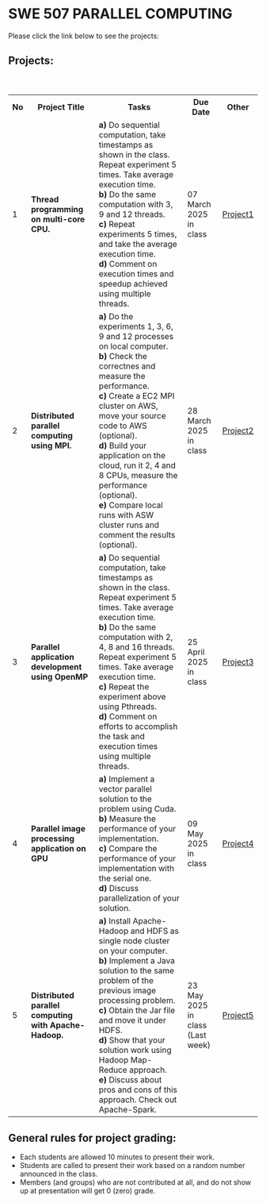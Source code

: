 # SWE 507 PARALLEL COMPUTING

Please click the link below to see the projects: <br> 

## Projects:

<table>
  <header>
    <th>No</th>
    <th>Project Title</th>
    <th>Tasks</th>
    <th>Due Date</th>
    <th>Other</th>
  </header>
  <body>
    <tr>
      <td>1</td>
      <td><b>Thread programming on multi-core CPU.</b></td>
      <td> 
        <b>a)</b> Do sequential computation, take timestamps as shown in the class. Repeat experiment 5 times. Take average execution time.<br> 
        <b>b)</b> Do the same computation with 3, 9 and 12 threads.  <br> 
        <b>c)</b> Repeat experiments 5 times, and take the average execution time. <br> 
        <b>d)</b> Comment on execution times and speedup achieved using multiple threads. 
      </td>
      <td>07 March 2025 in class</td>
      <td><a href="pro1.pdf">Project1</a></td>
    </tr>
    <tr>
      <td>2</td>
      <td><b>Distributed parallel computing using MPI.</b></td>
      <td>
        <b>a)</b> Do the experiments 1, 3, 6, 9 and 12 processes on local computer. <br> 
        <b>b)</b> Check the correctnes and measure the performance.<br>
        <b>c)</b> Create a EC2 MPI cluster on AWS, move your source code to AWS (optional). <br>
        <b>d)</b> Build your application on the cloud, run it 2, 4 and 8 CPUs, measure the performance (optional). <br>
        <b>e)</b> Compare local runs with ASW cluster runs and comment the results (optional).<br> 
      </td>
      <td>28 March 2025 in class</td>
      <td><a href="pro2.pdf">Project2</a></td>
    </tr>
    <tr>
      <td>3</td>
      <td><b>Parallel application development using OpenMP</b></td>
      <td>
        <b>a)</b> Do sequential computation, take timestamps as shown in the class. Repeat experiment 5 times. Take average execution time.<br> 
        <b>b)</b> Do the same computation with 2, 4, 8 and 16 threads. Repeat experiment 5 times. Take average execution time. <br> 
        <b>c)</b> Repeat the experiment above using Pthreads. <br> 
        <b>d)</b> Comment on efforts to accomplish the task and execution times using multiple threads. 
      </td>
      <td>25 April 2025 in class</td>
      <td><a href="pro3.pdf">Project3</a></td>
    </tr>
     <tr>
      <td>4</td>
      <td><b>Parallel image processing application on GPU</b></td>
      <td>
        <b>a)</b> Implement a vector parallel solution to the problem using Cuda. <br>
        <b>b)</b> Measure the performance of your implementation. <br>
        <b>c)</b> Compare the performance of your implementation with the serial one.  <br>
        <b>d)</b> Discuss parallelization of your solution.  
      </td>
      <td>09 May 2025 in class</td>
      <td><a href="pro4.pdf">Project4</a></td>
    </tr>
     <tr>
      <td>5</td>
      <td><b>Distributed parallel computing with Apache-Hadoop. </b></td>
      <td>
        <b>a)</b> Install Apache-Hadoop and HDFS as single node cluster on your computer. <br>
        <b>b)</b> Implement a Java solution to the same problem of the previous image processing problem. <br>
        <b>c)</b> Obtain the Jar file and move it under HDFS. <br>
        <b>d)</b> Show that your solution work using Hadoop Map-Reduce approach. <br>
        <b>e)</b> Discuss about pros and cons of this approach. Check out Apache-Spark.
      </td>
      <td>23 May 2025 in class<br>(Last week)</td>
      <td><a href="pro5.pdf">Project5</a></td>
    </tr>

  </body>
</table>


## General rules for project grading:
* Each students are allowed 10 minutes to present their work.
* Students are called to present their work based on a random number announced in the class. 
* Members (and groups) who are not contributed at all, and do not show up at presentation will get 0 (zero) grade.


